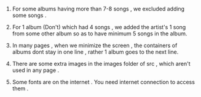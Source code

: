 1) For some albums having more than 7-8 songs , we excluded adding some songs .

2) For 1 album (Don't) which had 4 songs , we added the artist's 1 song from some other album so as to have minimum 5 songs in the album.

3) In many pages , when we minimize the screen , the containers of albums dont stay in one line , rather 1 album goes to the next line.

4) There are some extra images in the images folder of src , which aren't used in any page . 

5) Some fonts are on the internet . You need internet connection to access them .  
